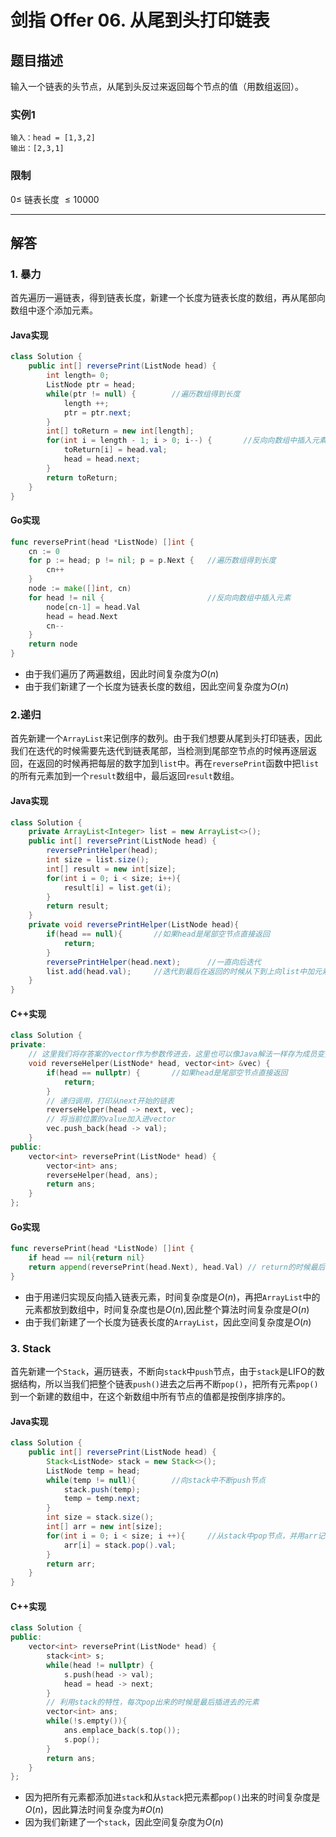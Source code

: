 # 剑指 Offer 06. 从尾到头打印链表

## 题目描述

输入一个链表的头节点，从尾到头反过来返回每个节点的值（用数组返回）。

### 实例1

```
输入：head = [1,3,2]
输出：[2,3,1]
```

### 限制

$0 \leq$ 链表长度 $\leq 10000$

***

## 解答

### 1. 暴力

首先遍历一遍链表，得到链表长度，新建一个长度为链表长度的数组，再从尾部向数组中逐个添加元素。

#### Java实现

```Java
class Solution {
    public int[] reversePrint(ListNode head) {
        int length= 0;
        ListNode ptr = head;
        while(ptr != null) {		//遍历数组得到长度
            length ++;
            ptr = ptr.next;
        }
        int[] toReturn = new int[length];
        for(int i = length - 1; i > 0; i--) {		//反向向数组中插入元素
            toReturn[i] = head.val;
            head = head.next;
        }
        return toReturn;
    }
}
```

#### Go实现

````go
func reversePrint(head *ListNode) []int {
    cn := 0
    for p := head; p != nil; p = p.Next {	//遍历数组得到长度
        cn++
    }
    node := make([]int, cn)
    for head != nil {						//反向向数组中插入元素
        node[cn-1] = head.Val
        head = head.Next
        cn--
    }
    return node
}
````

* 由于我们遍历了两遍数组，因此时间复杂度为$O(n)$
* 由于我们新建了一个长度为链表长度的数组，因此空间复杂度为$O(n)$

### 2.递归

首先新建一个`ArrayList`来记倒序的数列。由于我们想要从尾到头打印链表，因此我们在迭代的时候需要先迭代到链表尾部，当检测到尾部空节点的时候再逐层返回，在返回的时候再把每层的数字加到`list`中。再在`reversePrint`函数中把`list`的所有元素加到一个`result`数组中，最后返回`result`数组。

#### Java实现

```Java
class Solution {
    private ArrayList<Integer> list = new ArrayList<>();
    public int[] reversePrint(ListNode head) {
        reversePrintHelper(head);
        int size = list.size();
        int[] result = new int[size];
        for(int i = 0; i < size; i++){
            result[i] = list.get(i);
        }
        return result;
    }
    private void reversePrintHelper(ListNode head){
        if(head == null){		//如果head是尾部空节点直接返回
            return;
        }
        reversePrintHelper(head.next);		//一直向后迭代
        list.add(head.val);		//迭代到最后在返回的时候从下到上向list中加元素
    }
}
```

#### C++实现

```c++
class Solution {
private:
    // 这里我们将存答案的vector作为参数传进去，这里也可以像Java解法一样存为成员变量
    void reverseHelper(ListNode* head, vector<int> &vec) {
        if(head == nullptr) {		//如果head是尾部空节点直接返回
            return;
        }
        // 递归调用，打印从next开始的链表
        reverseHelper(head -> next, vec);
        // 将当前位置的value加入进vector
        vec.push_back(head -> val);
    }
public:
    vector<int> reversePrint(ListNode* head) {
        vector<int> ans;
        reverseHelper(head, ans);
        return ans;
    }
};
```

#### Go实现

```go
func reversePrint(head *ListNode) []int {
    if head == nil{return nil}
    return append(reversePrint(head.Next), head.Val) // return的时候最后一个先return,(recurrsion缩进问题)
}
```

* 由于用递归实现反向插入链表元素，时间复杂度是$O(n)$​，再把`ArrayList`中的元素都放到数组中，时间复杂度也是$O(n)$,因此整个算法时间复杂度是$O(n)$​
* 由于我们新建了一个长度为链表长度的`ArrayList`，因此空间复杂度是$O(n)$​

### 3. Stack

首先新建一个`Stack`，遍历链表，不断向`stack`中`push`节点，由于`stack`是LIFO的数据结构，所以当我们把整个链表`push()`进去之后再不断`pop()`，把所有元素`pop()`到一个新建的数组中，在这个新数组中所有节点的值都是按倒序排序的。

#### Java实现

```Java
class Solution {
    public int[] reversePrint(ListNode head) {
        Stack<ListNode> stack = new Stack<>();
        ListNode temp = head;
        while(temp != null){		//向stack中不断push节点
            stack.push(temp);
            temp = temp.next;
        }
        int size = stack.size();
        int[] arr = new int[size];
        for(int i = 0; i < size; i ++){		//从stack中pop节点，并用arr记录
            arr[i] = stack.pop().val;
        }
        return arr;
    }
}
```

#### C++实现

```c++
class Solution {
public:
    vector<int> reversePrint(ListNode* head) {
        stack<int> s;
        while(head != nullptr) {
            s.push(head -> val);
            head = head -> next;
        }
        // 利用stack的特性，每次pop出来的时候是最后插进去的元素
        vector<int> ans;
        while(!s.empty()){
            ans.emplace_back(s.top());
            s.pop();
        }
        return ans;
    }
};
```

* 因为把所有元素都添加进`stack`和从`stack`把元素都`pop()`出来的时间复杂度是$O(n)$，因此算法时间复杂度为#$O(n)$
* 因为我们新建了一个`stack`，因此空间复杂度为$O(n)$